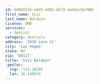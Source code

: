 ```yaml
---
id: d406551b-e8d3-4492-bb79-abdebc9a788b
first_name: Vivi
last_name: Baldwin
license: DMD
services:
  - dentist
category: dentists
address: '2010 Loro Ct'
city: 'Las Vegas'
state: NV
zip: '89117'
title: 'Vivi Baldwin'
_geoloc:
  lng: -115.28205
  lat: 36.140974
---
```

